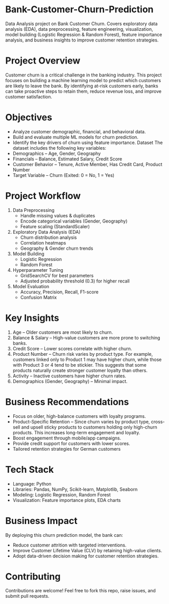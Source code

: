 # Bank-Customer-Churn-Prediction
Data Analysis project on Bank Customer Churn. Covers exploratory data analysis (EDA), data preprocessing, feature engineering, visualization, model building (Logistic Regression &amp; Random Forest), feature importance analysis, and business insights to improve customer retention strategies.
# Project Overview
Customer churn is a critical challenge in the banking industry. This project focuses on building a machine learning model to predict which customers are likely to leave the bank. By identifying at-risk customers early, banks can take proactive steps to retain them, reduce revenue loss, and improve customer satisfaction.
# Objectives
* Analyze customer demographic, financial, and behavioral data.
* Build and evaluate multiple ML models for churn prediction.
* Identify the key drivers of churn using feature importance.
Dataset
The dataset includes the following key variables:
* Demographics – Age, Gender, Geography
* Financials – Balance, Estimated Salary, Credit Score
* Customer Behavior – Tenure, Active Member, Has Credit Card, Product Number
* Target Variable – Churn (Exited: 0 = No, 1 = Yes)
# Project Workflow
1. Data Preprocessing
   * Handle missing values & duplicates
   * Encode categorical variables (Gender, Geography)
   * Feature scaling (StandardScaler)
2. Exploratory Data Analysis (EDA)
   * Churn distribution analysis
   * Correlation heatmaps
   * Geography & Gender churn trends
3. Model Building
   * Logistic Regression
   * Random Forest
4. Hyperparameter Tuning
   * GridSearchCV for best parameters
   * Adjusted probability threshold (0.3) for higher recall
5. Model Evaluation
   * Accuracy, Precision, Recall, F1-score
   * Confusion Matrix
# Key Insights
1. Age – Older customers are most likely to churn.
2. Balance & Salary – High-value customers are more prone to switching banks.
3. Credit Score – Lower scores correlate with higher churn.
4. Product Number – Churn risk varies by product type. For example, customers linked only to Product 1 may have higher churn, while those with Product 3 or 4 tend to be stickier. This suggests that some products naturally create stronger customer loyalty than others.
5. Activity – Inactive customers have higher churn rates.
6. Demographics (Gender, Geography) – Minimal impact.
# Business Recommendations
* Focus on older, high-balance customers with loyalty programs.
* Product-Specific Retention – Since churn varies by product type, cross-sell and upsell sticky products to customers holding only high-churn products. This increases long-term engagement and loyalty.
* Boost engagement through mobile/app campaigns.
* Provide credit support for customers with lower scores.
* Tailored retention strategies for German customers
# Tech Stack
* Language: Python
* Libraries: Pandas, NumPy, Scikit-learn, Matplotlib, Seaborn
* Modeling: Logistic Regression, Random Forest
* Visualization: Feature importance plots, EDA charts
# Business Impact
By deploying this churn prediction model, the bank can:
* Reduce customer attrition with targeted interventions.
* Improve Customer Lifetime Value (CLV) by retaining high-value clients.
* Adopt data-driven decision making for customer retention strategies.
# Contributing
Contributions are welcome! Feel free to fork this repo, raise issues, and submit pull requests.
